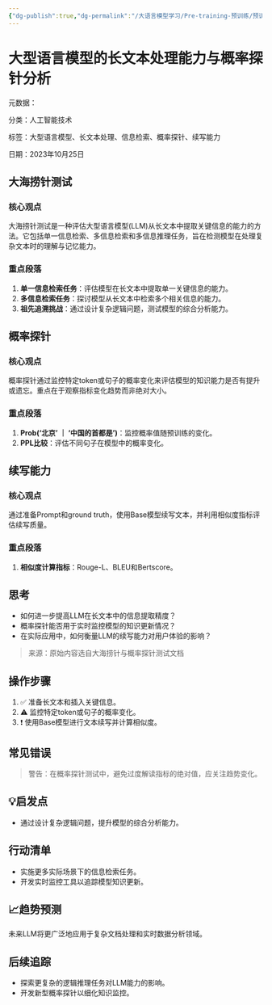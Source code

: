 ```yaml
---
{"dg-publish":true,"dg-permalink":"/大语言模型学习/Pre-training-预训练/预训练评估2","dg-home":false,"dg-description":"在此输入笔记的描述","dg-hide":false,"dg-hide-title":false,"dg-show-backlinks":true,"dg-show-local-graph":true,"dg-show-inline-title":true,"dg-pinned":false,"dg-passphrase":"在此输入访问密码","dg-enable-mathjax":false,"dg-enable-mermaid":false,"dg-enable-uml":false,"dg-note-icon":0,"dg-enable-dataview":false,"tags":["NLP"],"permalink":"/大语言模型学习/Pre-training-预训练/预训练评估2/","dgShowBacklinks":true,"dgShowLocalGraph":true,"dgShowInlineTitle":true,"dgPassFrontmatter":true,"noteIcon":0,"created":"2025-04-10T21:52:41.000+08:00","updated":"2025-04-13T13:06:02.000+08:00"}
---
```




# 大型语言模型的长文本处理能力与概率探针分析
元数据：

分类：人工智能技术

标签：大型语言模型、长文本处理、信息检索、概率探针、续写能力

日期：2023年10月25日

## 大海捞针测试

### 核心观点
大海捞针测试是一种评估大型语言模型(LLM)从长文本中提取关键信息的能力的方法。它包括单一信息检索、多信息检索和多信息推理任务，旨在检测模型在处理复杂文本时的理解与记忆能力。


### 重点段落
1. **单一信息检索任务**：评估模型在长文本中提取单一关键信息的能力。
2. **多信息检索任务**：探讨模型从长文本中检索多个相关信息的能力。
3. **祖先追溯挑战**：通过设计复杂逻辑问题，测试模型的综合分析能力。


## 概率探针

### 核心观点
概率探针通过监控特定token或句子的概率变化来评估模型的知识能力是否有提升或遗忘。重点在于观察指标变化趋势而非绝对大小。


### 重点段落
1. **Prob(‘北京’ ｜ ‘中国的首都是’)**：监控概率值随预训练的变化。
2. **PPL比较**：评估不同句子在模型中的概率变化。


## 续写能力

### 核心观点
通过准备Prompt和ground truth，使用Base模型续写文本，并利用相似度指标评估续写质量。


### 重点段落
1. **相似度计算指标**：Rouge-L、BLEU和Bertscore。


## 思考
- 如何进一步提高LLM在长文本中的信息提取精度？
- 概率探针能否用于实时监控模型的知识更新情况？
- 在实际应用中，如何衡量LLM的续写能力对用户体验的影响？

> 来源：原始内容选自大海捞针与概率探针测试文档


## 操作步骤
1. ✅ 准备长文本和插入关键信息。
2. ⚠ 监控特定token或句子的概率变化。
3. ❗ 使用Base模型进行文本续写并计算相似度。


## 常见错误
> 警告：在概率探针测试中，避免过度解读指标的绝对值，应关注趋势变化。


## 💡启发点
- 通过设计复杂逻辑问题，提升模型的综合分析能力。


## 行动清单
- 实施更多实际场景下的信息检索任务。
- 开发实时监控工具以追踪模型知识更新。


## 📈趋势预测
未来LLM将更广泛地应用于复杂文档处理和实时数据分析领域。


## 后续追踪
- 探索更复杂的逻辑推理任务对LLM能力的影响。
- 开发新型概率探针以细化知识监控。
